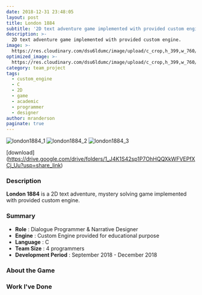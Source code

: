 ```yaml
---
date: 2018-12-31 23:48:05
layout: post
title: London 1884
subtitle: '2D text adventure game implemented with provided custom engine.'
description: >-
  2D text adventure game implemented with provided custom engine.
image: >-
  https://res.cloudinary.com/dsu6ldumc/image/upload/c_crop,h_399,w_760/v1681235188/Project/London1884/20230407_004029_tw79be.png
optimized_image: >-
  https://res.cloudinary.com/dsu6ldumc/image/upload/c_crop,h_399,w_760/v1681235188/Project/London1884/20230407_004029_tw79be.png
category: team_project
tags:
  - custom_engine
  - C
  - 2D
  - game
  - academic
  - programmer
  - designer
author: mranderson
paginate: true
---
```


![london1884_1](https://res.cloudinary.com/dsu6ldumc/image/upload/v1681235188/Project/London1884/20230407_004029_tw79be.png)
![london1884_2](https://res.cloudinary.com/dsu6ldumc/image/upload/v1681235188/Project/London1884/20230407_004048_ls276c.png)
![london1884_3](https://res.cloudinary.com/dsu6ldumc/image/upload/v1681235188/Project/London1884/20230407_004313_wamvhz.png)


[download] (https://drive.google.com/drive/folders/1_J4K1S42sp1P7OhHQQXkWFVEPfXCj_Uu?usp=share_link)

### Description
**London 1884** is a 2D text adventure, mystery solving game implemented with provided custom engine. 

### Summary
* **Role** :  Dialogue Programmer & Narrative Designer 
* **Engine** : Custom Engine provided for educational purpose
* **Language** : C
* **Team Size** : 4 programmers 
* **Development Period** : September 2018 - December 2018


### About the Game


### Work I've Done

